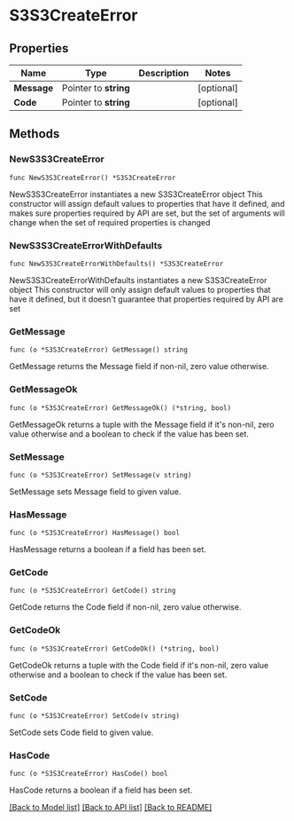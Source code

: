 # S3S3CreateError

## Properties

Name | Type | Description | Notes
------------ | ------------- | ------------- | -------------
**Message** | Pointer to **string** |  | [optional] 
**Code** | Pointer to **string** |  | [optional] 

## Methods

### NewS3S3CreateError

`func NewS3S3CreateError() *S3S3CreateError`

NewS3S3CreateError instantiates a new S3S3CreateError object
This constructor will assign default values to properties that have it defined,
and makes sure properties required by API are set, but the set of arguments
will change when the set of required properties is changed

### NewS3S3CreateErrorWithDefaults

`func NewS3S3CreateErrorWithDefaults() *S3S3CreateError`

NewS3S3CreateErrorWithDefaults instantiates a new S3S3CreateError object
This constructor will only assign default values to properties that have it defined,
but it doesn't guarantee that properties required by API are set

### GetMessage

`func (o *S3S3CreateError) GetMessage() string`

GetMessage returns the Message field if non-nil, zero value otherwise.

### GetMessageOk

`func (o *S3S3CreateError) GetMessageOk() (*string, bool)`

GetMessageOk returns a tuple with the Message field if it's non-nil, zero value otherwise
and a boolean to check if the value has been set.

### SetMessage

`func (o *S3S3CreateError) SetMessage(v string)`

SetMessage sets Message field to given value.

### HasMessage

`func (o *S3S3CreateError) HasMessage() bool`

HasMessage returns a boolean if a field has been set.

### GetCode

`func (o *S3S3CreateError) GetCode() string`

GetCode returns the Code field if non-nil, zero value otherwise.

### GetCodeOk

`func (o *S3S3CreateError) GetCodeOk() (*string, bool)`

GetCodeOk returns a tuple with the Code field if it's non-nil, zero value otherwise
and a boolean to check if the value has been set.

### SetCode

`func (o *S3S3CreateError) SetCode(v string)`

SetCode sets Code field to given value.

### HasCode

`func (o *S3S3CreateError) HasCode() bool`

HasCode returns a boolean if a field has been set.


[[Back to Model list]](../README.md#documentation-for-models) [[Back to API list]](../README.md#documentation-for-api-endpoints) [[Back to README]](../README.md)


